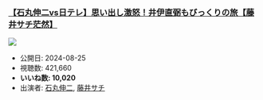 ### [【石丸伸二vs日テレ】思い出し激怒！井伊直弼もびっくりの旅【藤井サチ茫然】](https://www.youtube.com/watch?v=J65w01pJKOg)
[![](https://img.youtube.com/vi/J65w01pJKOg/sddefault.jpg)](https://www.youtube.com/watch?v=J65w01pJKOg)
-   公開日: 2024-08-25
-   視聴数: 421,660
-   **いいね数: 10,020**
-   出演者: [石丸伸二](/rehacq_fan/people/石丸伸二 "wikilink"), [藤井サチ](/rehacq_fan/people/藤井サチ "wikilink")
